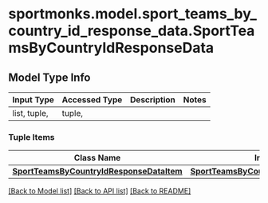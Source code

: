 # sportmonks.model.sport_teams_by_country_id_response_data.SportTeamsByCountryIdResponseData

## Model Type Info
Input Type | Accessed Type | Description | Notes
------------ | ------------- | ------------- | -------------
list, tuple,  | tuple,  |  | 

### Tuple Items
Class Name | Input Type | Accessed Type | Description | Notes
------------- | ------------- | ------------- | ------------- | -------------
[**SportTeamsByCountryIdResponseDataItem**](SportTeamsByCountryIdResponseDataItem.md) | [**SportTeamsByCountryIdResponseDataItem**](SportTeamsByCountryIdResponseDataItem.md) | [**SportTeamsByCountryIdResponseDataItem**](SportTeamsByCountryIdResponseDataItem.md) |  | 

[[Back to Model list]](../../README.md#documentation-for-models) [[Back to API list]](../../README.md#documentation-for-api-endpoints) [[Back to README]](../../README.md)


